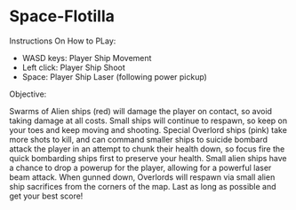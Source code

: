 # Space-Flotilla
 
Instructions On How to PLay:

- WASD keys: Player Ship Movement
- Left click: Player Ship Shoot
- Space: Player Ship Laser (following power pickup)

Objective:

Swarms of Alien ships (red) will damage the player on contact, 
so avoid taking damage at all costs. Small ships will continue to
respawn, so keep on your toes and keep moving and shooting.
Special Overlord ships (pink) take more shots to kill, and can
command smaller ships to suicide bombard attack the player in an
attempt to chunk their health down, so focus fire the quick bombarding
ships first to preserve your health. Small alien ships have a chance
to drop a powerup for the player, allowing for a powerful laser
beam attack. When gunned down, Overlords will respawn via small alien
ship sacrifices from the corners of the map. Last as long as possible
and get your best score!
